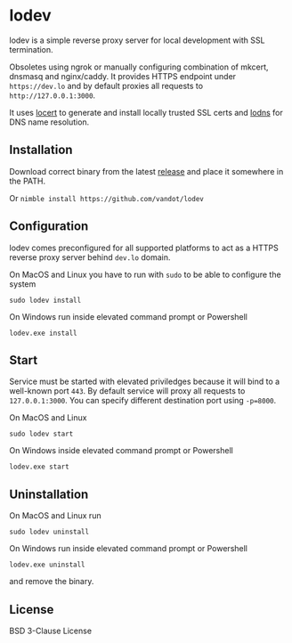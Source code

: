 # lodev
lodev is a simple reverse proxy server for local development with SSL termination.

Obsoletes using ngrok or manually configuring combination of mkcert, dnsmasq and nginx/caddy. It provides HTTPS endpoint under `https://dev.lo` and by default proxies all requests to `http://127.0.0.1:3000`.

It uses [locert](https://github.com/vandot/locert) to generate and install locally trusted SSL certs and [lodns](https://github.com/vandot/lodns) for DNS name resolution.

## Installation
Download correct binary from the latest [release](https://github.com/vandot/lodev/releases) and place it somewhere in the PATH.

Or `nimble install https://github.com/vandot/lodev`

## Configuration
lodev comes preconfigured for all supported platforms to act as a HTTPS reverse proxy server behind `dev.lo` domain.

On MacOS and Linux you have to run with `sudo` to be able to configure the system
```
sudo lodev install
```
On Windows run inside elevated command prompt or Powershell
```
lodev.exe install
```

## Start
Service must be started with elevated priviledges because it will bind to a well-known port `443`. By default service will proxy all requests to `127.0.0.1:3000`. You can specify different destination port using `-p=8000`.

On MacOS and Linux
```
sudo lodev start
```
On Windows inside elevated command prompt or Powershell
```
lodev.exe start
```

## Uninstallation
On MacOS and Linux run 
```
sudo lodev uninstall
```
On Windows run inside elevated command prompt or Powershell
```
lodev.exe uninstall
```
and remove the binary.

## License

BSD 3-Clause License
